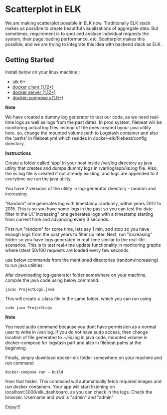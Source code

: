 # Scatterplot in ELK

We are making scatterplot possible in ELK now. Traditionally ELK stack makes us possible to create beautiful visualizations of aggregate data. But sometimes, requirement is to spot and analyse individual requests the system, their page loading performance, etc. Scatterplot makes this possible, and we are trying to integrate this idea with backend stack as ELK.

## Getting Started

Install below on your linux machine :

* jdk 6+
* [docker client (1.12+)](https://docs.docker.com/engine/installation/linux/fedora/) 
* [docker server (1.12+)](https://docs.docker.com/engine/installation/linux/fedora/)
* [docker-compose v(1.9+)](https://docs.docker.com/compose/install/) 



**Note** 

We have created a dummy log generator to test our code, as we need real-time logs as well as logs from the past dates. In prod system, filebeat will be monitoring actual log files instead of the ones created byour java utility here. so, change the mounted volume path to Logstash container and also the 'paths' in filebeat.yml which resides in docker-elk/filebeat/config directory.

**Instructions**

Create a folder called 'app' in your host inside /var/log directory as java utility that creates and dumps dummy logs in
/var/log/app/iis.log file. Also, the iis.log file is created if not already existing, and logs are appended to it everytime we run the java utility.

You have 2 versions of the utility in log-generator directory - random and increasing. 

"Random" one generates log with timestamp randomly, within years 2012 to 2015. This is so you have some logs in the past so you can test the date filter in the UI."Increasing" one generates logs with a timestamp starting from current time and advancing every 3 seconds. 

First run "random" for some time, lets say 1 min, and stop so you have enough logs from the past years to filter up later. 
Next, run "increasing" folder so you have logs generated in real-time similar to the real-life scenarios. This is to test real-time update functionality in monitoring graphs where latest 50/100 requests are loaded every few seconds.

use below commands from the mentioned directories (random/increasing) to run java utilities:

Afer downloading log-generator folder somewhere on your machine,  compile the java code using below command.

```
javac ProjectLogs.java
```

This will create a .class file in the same folder, which you can run using

```
sudo java ProjectLogs
```

**Note**

You need sudo command because you dont have permission as a normal user to write in /var/log.
If you do not have sudo access, then change location of file generated to ~/iis.log in java code, mounted volume in docker-compose for logstash part and also in filebeat paths at the beginning.

Finally, simply download docker-elk folder somewhere on your machine and run command 

```
docker-compose run --build 
```

from that folder. This command will automatically fetch required images and run docker containers.
Your app will start listening on localhost:3000/elk_dashboard, as you can check in the logs.
Check the browser. Username and pwd is "admin" and "admin".

Enjoy!!!


